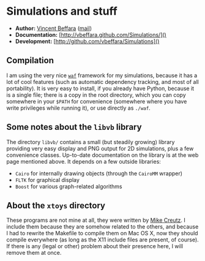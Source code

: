 Simulations and stuff
=====================

- **Author:**        [Vincent Beffara](http://perso.ens-lyon.fr/vincent.beffara/) ([mail](mailto:vbeffara@ens-lyon.fr))
- **Documentation:** [http://vbeffara.github.com/Simulations/]()
- **Development:**   [http://github.com/vbeffara/Simulations]()

Compilation
-----------

I am using the very nice [`waf`](http://code.google.com/p/waf/) framework for my simulations, because it has a lot of cool features (such as automatic dependency tracking, and most of all portability). It is very easy to install, if you already have Python, because it is a single file; there is a copy in the root directory, which you can copy somewhere in your `$PATH` for convenience (somewhere where you have write privileges while running it), or use directly as `./waf`.

Some notes about the `libvb` library
------------------------------------

The directory `libvb/` contains a small (but steadily growing) library providing very easy display and PNG output for 2D simulations, plus a few convenience classes.  Up-to-date documentation on the library is at the web page mentioned above.  It depends on a few outside libraries:

- `Cairo` for internally drawing objects (through the `CairoMM` wrapper)
- `FLTK`  for graphical display
- `Boost` for various graph-related algorithms

About the `xtoys` directory
---------------------------

These programs are not mine at all, they were written by [Mike Creutz](http://thy.phy.bnl.gov/www/xtoys/xtoys.html). I include them because they are somehow related to the others, and because I had to rewrite the Makefile to compile them on Mac OS X, now they should compile everywhere (as long as the X11 include files are present, of course).  If there is any (legal or other) problem about their presence here, I will remove them at once.
